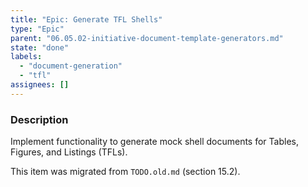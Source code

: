 ```yaml
---
title: "Epic: Generate TFL Shells"
type: "Epic"
parent: "06.05.02-initiative-document-template-generators.md"
state: "done"
labels:
  - "document-generation"
  - "tfl"
assignees: []
---
```


### Description

Implement functionality to generate mock shell documents for Tables, Figures, and Listings (TFLs).

This item was migrated from `TODO.old.md` (section 15.2).
